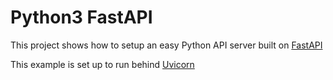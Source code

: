 # Python3 FastAPI

This project shows how to setup an easy Python API server
built on [FastAPI](https://fastapi.tiangolo.com)

This example is set up to run behind [Uvicorn](https://www.uvicorn.org)
